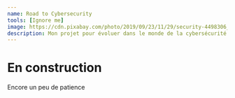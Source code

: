 ```yaml
---
name: Road to Cybersecurity
tools: [Ignore me]
image: https://cdn.pixabay.com/photo/2019/09/23/11/29/security-4498306_960_720.jpg
description: Mon projet pour évoluer dans le monde de la cybersécurité
---
```

# En construction

Encore un peu de patience